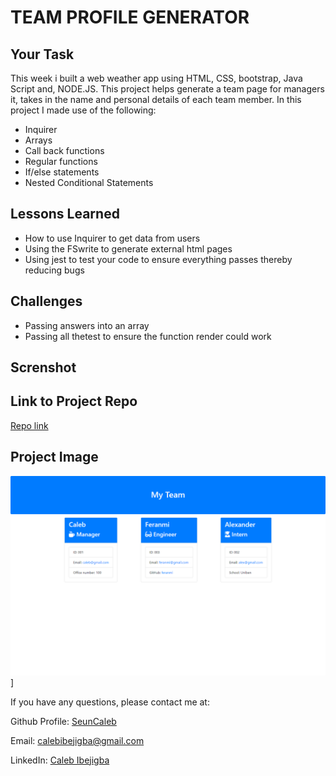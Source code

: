# TEAM PROFILE GENERATOR

## Your Task

This week i built a web weather app using HTML, CSS, bootstrap,  Java Script and, NODE.JS.  This project helps generate a team page for managers it, takes in the name and personal details of each team member. In this project I made use of the following:

* Inquirer
* Arrays
* Call back functions
* Regular functions
* If/else statements
* Nested Conditional Statements

## Lessons Learned 

* How to use Inquirer to get data from users
* Using the FSwrite to generate external html pages 
* Using jest to test your code to ensure everything passes thereby reducing bugs 


## Challenges 
 * Passing answers into an array
 * Passing all thetest to ensure the function render could work

 
## Screnshot 

## Link to Project Repo
[ Repo link ](https://github.com/seuncaleb/Team-Profile-Generator-) 

## Project Image
![Screenshot](./assets/127.0.0.1_5500_starter_output_team.html.png)]



 

If you have any questions, please contact me at: 
 
  Github Profile: [ SeunCaleb ]( https://github.com/seuncaleb )  

  Email:  calebibejigba@gmail.com

  LinkedIn: [ Caleb Ibejigba ]( https://www.linkedin.com/in/calebibejigba)

